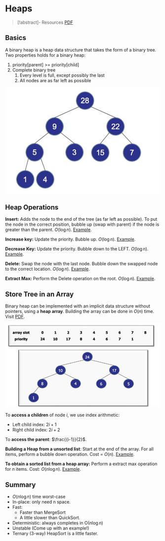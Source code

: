 # Heaps

> [!abstract]- Resources
> [PDF](CS2040_12.TreesandHeaps.pdf#page=112)
## Basics

A binary heap is a heap data structure that takes the form of a binary tree. Two properties holds for a binary heap:

1. $\text { priority[parent] >= priority[child] }$
2. Complete binary tree 
	1. Every level is full, except possibly the last
	2. All nodes are as far left as possible

![300](../Attachments/12.Heaps.png)

## Heap Operations

**Insert:** Adds the node to the end of the tree (as far left as possible). To put the node in the correct position, bubble up (swap with parent) if the node is greater than the parent. $O(\log n)$. [Example](CS2040_12.TreesandHeaps.pdf#page=124).

**Increase key:** Update the priority. Bubble up. $O(\log n)$.  [Example](CS2040_12.TreesandHeaps.pdf#page=137).

**Decrease Key:** Update the priority. Bubble down to the LEFT. $O(\log n)$.  [Example](CS2040_12.TreesandHeaps.pdf#page=140).

**Delete:** Swap the node with the last node. Bubble down the swapped node to the correct location.  $O(\log n)$. [Example](CS2040_12.TreesandHeaps.pdf#page=150).

**Extract Max:** Perform the Delete operation on the root. $O(\log n)$. [Example](CS2040_12.TreesandHeaps.pdf#page=156).
## Store Tree in an Array

Binary heap can be implemented with an implicit data structure without pointers, using a **heap array**. Building  the array can be done in $O(n)$ time. Visit [PDF](CS2040_12.TreesandHeaps.pdf#page=160).

![400](../Attachments/12.Heaps-1.png)

To **access a children** of node $i$, we use index arithmetic: 

- Left child index: $2i+1$
- Right child index: $2i+2$

To **access the parent**: $\frac{{i-1}}{2}$.

**Building a Heap from a unsorted list**: Start at the end of the array. For all items, perform a bubble down operation. Cost = $O(n)$. [Example](CS2040_12.TreesandHeaps.pdf#page=210).

**To obtain a sorted list from a heap array:** Perform a extract max operation for $n$ items. Cost: $O(n\log n)$. [Example](CS2040_12.TreesandHeaps.pdf#page=179).


## Summary

- $O(n \log n)$ time worst-case
- In-place: only need n space.
- Fast:
	- Faster than MergeSort
	- A little slower than QuickSort.
- Deterministic: always completes in $\mathrm{O}(n \log n)$
- Unstable (Come up with an example!)
- Ternary (3-way) HeapSort is a little faster.